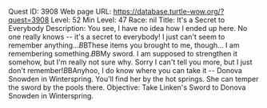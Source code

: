 Quest ID: 3908
Web page URL: https://database.turtle-wow.org/?quest=3908
Level: 52
Min Level: 47
Race: nil
Title: It's a Secret to Everybody
Description: You see, I have no idea how I ended up here. No one really knows -- it's a secret to everybody! I just can't seem to remember anything...$B$BThese items you brought to me, though... I am remembering something.$B$BMy sword. I am supposed to strengthen it somehow, but I'm really not sure why. Sorry I can't tell you more, but I just don't remember!$B$BAnyhoo, I do know where you can take it -- Donova Snowden in Winterspring. You'll find her by the hot springs. She can temper the sword by the pools there.
Objective: Take Linken's Sword to Donova Snowden in Winterspring.
